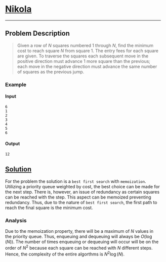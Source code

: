 [_metadata_:tags]:- "Kattis dynamic_programming best_first_search PriorityQueue"

# [Nikola](https://open.kattis.com/problems/nikola)

---

## Problem Description
> Given a row of $N$ squares numbered $1$ through $N$, find the minimum cost to reach square $N$ from square $1$. The entry fees for each square are given. To traverse the squares each subsequent move in the positive direction must advance 1 more square than the previous; each move in the negative direction must advance the same number of squares as the previous jump.  

### Example
#### Input
```
6
1
2
3
4
5
6
```
#### Output
```
12
```

## [Solution](%PUBLIC_URL%/solutions/nikola.cpp)
For the problem the solution is a `best first search` with `memoization`. Utilizing a priority queue weighted by cost, the best choice can be made for the next step. There is, however, an issue of redundancy as certain squares can be reached with the step. This aspect can be memoized preventing redundancy. Thus, due to the nature of `best first search`, the first path to reach the final square is the minimum cost.

### Analysis
Due to the memoization property, there will be a maximum of $N$ values in the priority queue. Thus, enqueuing and dequeuing will always be $O(\log(N))$. The number of times enqueuing or dequeuing will occur will be on the order of $N^2$ because each square can be reached with $N$ different steps. Hence, the complexity of the entire algorthms is $N^2\log(N)$.